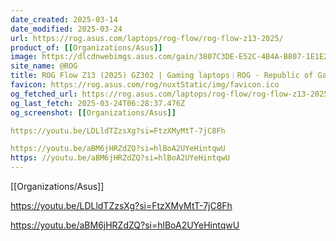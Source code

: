 ```yaml
---
date_created: 2025-03-14
date_modified: 2025-03-24
url: https://rog.asus.com/laptops/rog-flow/rog-flow-z13-2025/
product_of: [[Organizations/Asus]]
image: https://dlcdnwebimgs.asus.com/gain/3807C3DE-E52C-4B4A-B807-1E1E20161764
site_name: @ROG
title: ROG Flow Z13 (2025) GZ302 | Gaming laptops｜ROG - Republic of Gamers｜ROG Global
favicon: https://rog.asus.com/rog/nuxtStatic/img/favicon.ico
og_fetched_url: https://rog.asus.com/laptops/rog-flow/rog-flow-z13-2025/
og_last_fetch: 2025-03-24T06:28:37.476Z
og_screenshot: [[Organizations/Asus]]

https://youtu.be/LDLldTZzsXg?si=FtzXMyMtT-7jC8Fh

https://youtu.be/aBM6jHRZdZQ?si=hlBoA2UYeHintqwU
https: //youtu.be/aBM6jHRZdZQ?si=hlBoA2UYeHintqwU
---
```

[[Organizations/Asus]]

https://youtu.be/LDLldTZzsXg?si=FtzXMyMtT-7jC8Fh

https://youtu.be/aBM6jHRZdZQ?si=hlBoA2UYeHintqwU
